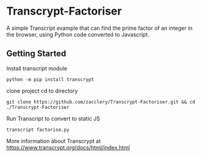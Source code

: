 # Transcrypt-Factoriser

A simple Transcript example that can find the prime factor of an integer in the browser, using Python code converted to Javascript.

## Getting Started
Install transcript module
```
python -m pip install transcrypt
```
clone project cd to directory
```
git clone https://github.com/zacclery/Transcrypt-Factoriser.git && cd ./Transcrypt-Factoriser
```
Run Transcript to convert to static JS
```
transcript factorise.py
```

More information about Transcrypt at https://www.transcrypt.org/docs/html/index.html 
